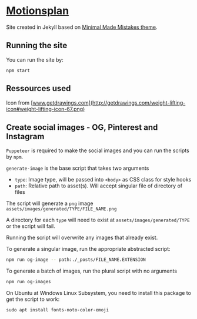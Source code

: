 # [Motionsplan](http://motionsplan.dk)

Site created in Jekyll based on [Minimal Made Mistakes theme](https://github.com/mmistakes/minimal-mistakes).

## Running the site

You can run the site by:

    npm start

## Ressources used

Icon from [www.getdrawings.com](http://getdrawings.com/weight-lifting-icon#weight-lifting-icon-67.png)

## Create social images - OG, Pinterest and Instagram

`Puppeteer` is required to make the social images and you can run the scripts by `npm`.

`generate-image` is the base script that takes two arguments

 - `type`: Image type, will be passed into `<body>` as CSS class for style hooks
 - `path`: Relative path to asset(s). Will accept singular file of directory of files

The script will generate a `png` image `assets/images/generated/TYPE/FILE_NAME.png`

A directory for each `type` will need to exist at `assets/images/generated/TYPE` or the script will fail.

Running the script will overwrite any images that already exist.

To generate a singular image, run the appropriate abstracted script:

```bash
npm run og-image -- path:./_posts/FILE_NAME.EXTENSION
```

To generate a batch of images, run the plural script with no arguments

```bash
npm run og-images
```

On Ubuntu at Windows Linux Subsystem, you need to install this package to get the script to work:

    sudo apt install fonts-noto-color-emoji